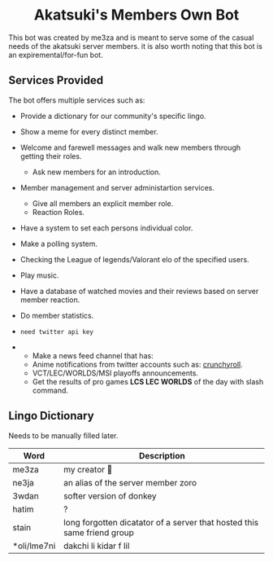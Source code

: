 <h1 align="center"><strong>Akatsuki's Members Own Bot</strong></h1>

This bot was created by me3za and is meant to serve some of the casual needs of the akatsuki server members. it is also worth noting that this bot is an expiremental/for-fun bot.

## **Services Provided**

The bot offers multiple services such as:

- Provide a dictionary for our community's specific lingo.
- Show a meme for every distinct member.
- Welcome and farewell messages and walk new members through getting their roles.
  - Ask new members for an introduction.
- Member management and server administartion services.
  - Give all members an explicit member role.
  - Reaction Roles.

- Have a system to set each persons individual color.
- Make a polling system.
- Checking the League of legends/Valorant elo of the specified users.
- Play music.
- Have a database of watched movies and their reviews based on server member reaction.
- Do member statistics.
- `need twitter api key`
- - Make a news feed channel that has:
  - Anime notifications from twitter accounts such as: [crunchyroll](https://twitter.com/Crunchyroll).
  - VCT/LEC/WORLDS/MSI playoffs announcements.
  - Get the results of pro games **LCS LEC WORLDS** of the day with slash command.

 

## **Lingo Dictionary**

Needs to be manually filled later.

|Word|Description|
|---|---|
|me3za|my creator 🥺|
|ne3ja|an alias of the server member zoro|
|3wdan|softer version of donkey|
|hatim|?|
|stain|long forgotten dicatator of a server that hosted this same friend group|
|\*oli/lme7ni|dakchi li kidar f lil|
